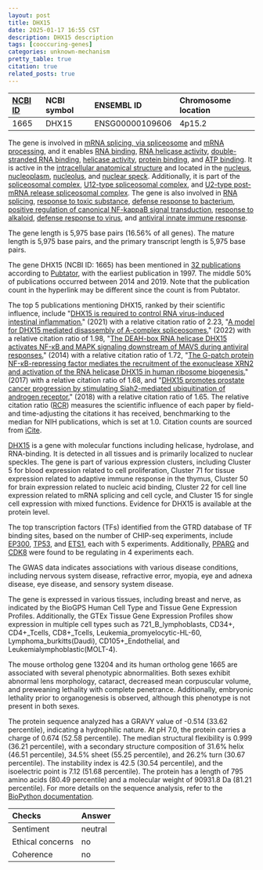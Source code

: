 ```yaml
---
layout: post
title: DHX15
date: 2025-01-17 16:55 CST
description: DHX15 description
tags: [cooccuring-genes]
categories: unknown-mechanism
pretty_table: true
citation: true
related_posts: true
---
```




| [NCBI ID](https://www.ncbi.nlm.nih.gov/gene/1665) | NCBI symbol | ENSEMBL ID | Chromosome location |
| :-------- | :------- | :-------- | :------- |
| 1665  | DHX15 | ENSG00000109606 | 4p15.2 |



The gene is involved in [mRNA splicing, via spliceosome](https://amigo.geneontology.org/amigo/term/GO:0000398) and [mRNA processing](https://amigo.geneontology.org/amigo/term/GO:0006397), and it enables [RNA binding](https://amigo.geneontology.org/amigo/term/GO:0003723), [RNA helicase activity](https://amigo.geneontology.org/amigo/term/GO:0003724), [double-stranded RNA binding](https://amigo.geneontology.org/amigo/term/GO:0003725), [helicase activity](https://amigo.geneontology.org/amigo/term/GO:0004386), [protein binding](https://amigo.geneontology.org/amigo/term/GO:0005515), and [ATP binding](https://amigo.geneontology.org/amigo/term/GO:0005524). It is active in the [intracellular anatomical structure](https://amigo.geneontology.org/amigo/term/GO:0005622) and located in the [nucleus](https://amigo.geneontology.org/amigo/term/GO:0005634), [nucleoplasm](https://amigo.geneontology.org/amigo/term/GO:0005654), [nucleolus](https://amigo.geneontology.org/amigo/term/GO:0005730), and [nuclear speck](https://amigo.geneontology.org/amigo/term/GO:0016607). Additionally, it is part of the [spliceosomal complex](https://amigo.geneontology.org/amigo/term/GO:0005681), [U12-type spliceosomal complex](https://amigo.geneontology.org/amigo/term/GO:0005689), and [U2-type post-mRNA release spliceosomal complex](https://amigo.geneontology.org/amigo/term/GO:0071008). The gene is also involved in [RNA splicing](https://amigo.geneontology.org/amigo/term/GO:0008380), [response to toxic substance](https://amigo.geneontology.org/amigo/term/GO:0009636), [defense response to bacterium](https://amigo.geneontology.org/amigo/term/GO:0042742), [positive regulation of canonical NF-kappaB signal transduction](https://amigo.geneontology.org/amigo/term/GO:0043123), [response to alkaloid](https://amigo.geneontology.org/amigo/term/GO:0043279), [defense response to virus](https://amigo.geneontology.org/amigo/term/GO:0051607), and [antiviral innate immune response](https://amigo.geneontology.org/amigo/term/GO:0140374).


The gene length is 5,975 base pairs (16.56% of all genes). The mature length is 5,975 base pairs, and the primary transcript length is 5,975 base pairs.


The gene DHX15 (NCBI ID: 1665) has been mentioned in [32 publications](https://pubmed.ncbi.nlm.nih.gov/?term=%22DHX15%22) according to [Pubtator](https://academic.oup.com/nar/article/47/W1/W587/5494727), with the earliest publication in 1997. The middle 50% of publications occurred between 2014 and 2019. Note that the publication count in the hyperlink may be different since the count is from Pubtator.


The top 5 publications mentioning DHX15, ranked by their scientific influence, include "[DHX15 is required to control RNA virus-induced intestinal inflammation.](https://pubmed.ncbi.nlm.nih.gov/34161762)" (2021) with a relative citation ratio of 2.23, "[A model for DHX15 mediated disassembly of A-complex spliceosomes.](https://pubmed.ncbi.nlm.nih.gov/35046126)" (2022) with a relative citation ratio of 1.98, "[The DEAH-box RNA helicase DHX15 activates NF-κB and MAPK signaling downstream of MAVS during antiviral responses.](https://pubmed.ncbi.nlm.nih.gov/24782566)" (2014) with a relative citation ratio of 1.72, "[The G-patch protein NF-κB-repressing factor mediates the recruitment of the exonuclease XRN2 and activation of the RNA helicase DHX15 in human ribosome biogenesis.](https://pubmed.ncbi.nlm.nih.gov/28115624)" (2017) with a relative citation ratio of 1.68, and "[DHX15 promotes prostate cancer progression by stimulating Siah2-mediated ubiquitination of androgen receptor.](https://pubmed.ncbi.nlm.nih.gov/28991234)" (2018) with a relative citation ratio of 1.65. The relative citation ratio ([RCR](https://journals.plos.org/plosbiology/article?id=10.1371/journal.pbio.1002541)) measures the scientific influence of each paper by field- and time-adjusting the citations it has received, benchmarking to the median for NIH publications, which is set at 1.0. Citation counts are sourced from [iCite](https://icite.od.nih.gov).


[DHX15](https://www.proteinatlas.org/ENSG00000109606-DHX15) is a gene with molecular functions including helicase, hydrolase, and RNA-binding. It is detected in all tissues and is primarily localized to nuclear speckles. The gene is part of various expression clusters, including Cluster 5 for blood expression related to cell proliferation, Cluster 71 for tissue expression related to adaptive immune response in the thymus, Cluster 50 for brain expression related to nucleic acid binding, Cluster 22 for cell line expression related to mRNA splicing and cell cycle, and Cluster 15 for single cell expression with mixed functions. Evidence for DHX15 is available at the protein level.


The top transcription factors (TFs) identified from the GTRD database of TF binding sites, based on the number of CHIP-seq experiments, include [EP300](https://www.ncbi.nlm.nih.gov/gene/2033), [TP53](https://www.ncbi.nlm.nih.gov/gene/7157), and [ETS1](https://www.ncbi.nlm.nih.gov/gene/2113), each with 5 experiments. Additionally, [PPARG](https://www.ncbi.nlm.nih.gov/gene/5468) and [CDK8](https://www.ncbi.nlm.nih.gov/gene/1024) were found to be regulating in 4 experiments each.



The GWAS data indicates associations with various disease conditions, including nervous system disease, refractive error, myopia, eye and adnexa disease, eye disease, and sensory system disease.



The gene is expressed in various tissues, including breast and nerve, as indicated by the BioGPS Human Cell Type and Tissue Gene Expression Profiles. Additionally, the GTEx Tissue Gene Expression Profiles show expression in multiple cell types such as 721_B_lymphoblasts, CD34+, CD4+_Tcells, CD8+_Tcells, Leukemia_promyelocytic-HL-60, Lymphoma_burkitts(Daudi), CD105+_Endothelial, and Leukemialymphoblastic(MOLT-4).



The mouse ortholog gene 13204 and its human ortholog gene 1665 are associated with several phenotypic abnormalities. Both sexes exhibit abnormal lens morphology, cataract, decreased mean corpuscular volume, and preweaning lethality with complete penetrance. Additionally, embryonic lethality prior to organogenesis is observed, although this phenotype is not present in both sexes.


The protein sequence analyzed has a GRAVY value of -0.514 (33.62 percentile), indicating a hydrophilic nature. At pH 7.0, the protein carries a charge of 0.674 (52.58 percentile). The median structural flexibility is 0.999 (36.21 percentile), with a secondary structure composition of 31.6% helix (46.51 percentile), 34.5% sheet (55.25 percentile), and 26.2% turn (30.67 percentile). The instability index is 42.5 (30.54 percentile), and the isoelectric point is 7.12 (51.68 percentile). The protein has a length of 795 amino acids (80.49 percentile) and a molecular weight of 90931.8 Da (81.21 percentile). For more details on the sequence analysis, refer to the [BioPython documentation](https://biopython.org/docs/1.75/api/Bio.SeqUtils.ProtParam.html).





| Checks    | Answer |
| :-------- | :------- |
| Sentiment  | neutral   |
| Ethical concerns | no     |
| Coherence    | no    |